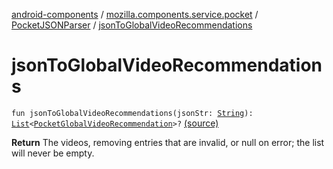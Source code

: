[android-components](../../index.md) / [mozilla.components.service.pocket](../index.md) / [PocketJSONParser](index.md) / [jsonToGlobalVideoRecommendations](./json-to-global-video-recommendations.md)

# jsonToGlobalVideoRecommendations

`fun jsonToGlobalVideoRecommendations(jsonStr: `[`String`](https://kotlinlang.org/api/latest/jvm/stdlib/kotlin/-string/index.html)`): `[`List`](https://kotlinlang.org/api/latest/jvm/stdlib/kotlin.collections/-list/index.html)`<`[`PocketGlobalVideoRecommendation`](../../mozilla.components.service.pocket.data/-pocket-global-video-recommendation/index.md)`>?` [(source)](https://github.com/mozilla-mobile/android-components/blob/master/components/service/pocket/src/main/java/mozilla/components/service/pocket/PocketJSONParser.kt#L23)

**Return**
The videos, removing entries that are invalid, or null on error; the list will never be empty.

